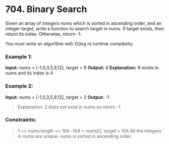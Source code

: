 
# 704. Binary Search



Given an array of integers nums which is sorted in ascending order, 
and an integer target, write a function to search target in nums.
If target exists, then return its index. Otherwise, return -1.



You must write an algorithm with O(log n) runtime complexity.

 

### Example 1:

**Input:** nums = [-1,0,3,5,9,12], target = 9
**Output:** 4
**Explanation:** 9 exists in nums and its index is 4


### Example 2:

**Input:** nums = [-1,0,3,5,9,12], target = 2
**Output:** -1
> Explanation: 2 does not exist in nums so return -1
 

### Constraints:

> 1 <= nums.length <= 104
> -104 < nums[i], target < 104
> All the integers in nums are unique.
> nums is sorted in ascending order.